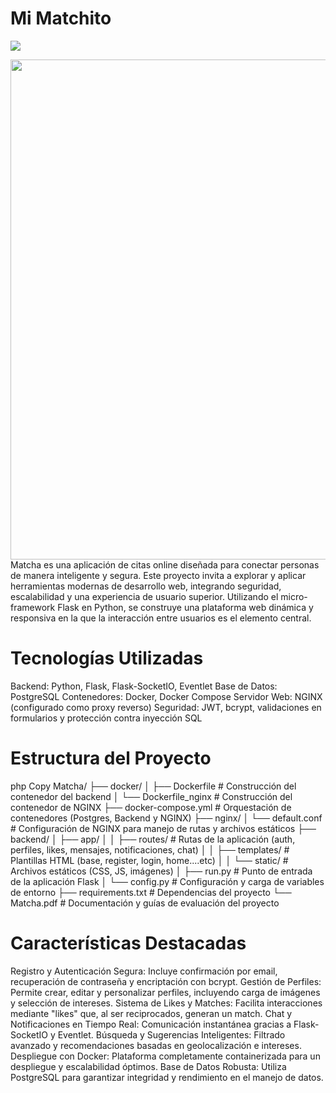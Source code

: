# Mi Matchito

<p align="left">
  <img src="[https://github.com/beatriangu/Matchito/blob/main/home.png)"/>
</p>


<img width="800" alt="" src="(https://github.com/beatriangu/Matchito/blob/main/home.png)" />
Matcha es una aplicación de citas online diseñada para conectar personas de manera inteligente y segura. Este proyecto invita a explorar y aplicar herramientas modernas de desarrollo web, integrando seguridad, escalabilidad y una experiencia de usuario superior. Utilizando el micro-framework Flask en Python, se construye una plataforma web dinámica y responsiva en la que la interacción entre usuarios es el elemento central.

# Tecnologías Utilizadas
Backend: Python, Flask, Flask-SocketIO, Eventlet
Base de Datos: PostgreSQL
Contenedores: Docker, Docker Compose
Servidor Web: NGINX (configurado como proxy reverso)
Seguridad: JWT, bcrypt, validaciones en formularios y protección contra inyección SQL

# Estructura del Proyecto
php
Copy
Matcha/
├── docker/
│   ├── Dockerfile            # Construcción del contenedor del backend
│   └── Dockerfile_nginx      # Construcción del contenedor de NGINX
├── docker-compose.yml        # Orquestación de contenedores (Postgres, Backend y NGINX)
├── nginx/
│   └── default.conf          # Configuración de NGINX para manejo de rutas y archivos estáticos
├── backend/
│   ├── app/
│   │   ├── routes/           # Rutas de la aplicación (auth, perfiles, likes, mensajes, notificaciones, chat)
│   │   ├── templates/        # Plantillas HTML (base, register, login, home....etc)
│   │   └── static/           # Archivos estáticos (CSS, JS, imágenes)
│   ├── run.py                # Punto de entrada de la aplicación Flask
│   └── config.py             # Configuración y carga de variables de entorno
├── requirements.txt          # Dependencias del proyecto
└── Matcha.pdf                # Documentación y guías de evaluación del proyecto

# Características Destacadas

Registro y Autenticación Segura: Incluye confirmación por email, recuperación de contraseña y encriptación con bcrypt.
Gestión de Perfiles: Permite crear, editar y personalizar perfiles, incluyendo carga de imágenes y selección de intereses.
Sistema de Likes y Matches: Facilita interacciones mediante "likes" que, al ser reciprocados, generan un match.
Chat y Notificaciones en Tiempo Real: Comunicación instantánea gracias a Flask-SocketIO y Eventlet.
Búsqueda y Sugerencias Inteligentes: Filtrado avanzado y recomendaciones basadas en geolocalización e intereses.
Despliegue con Docker: Plataforma completamente containerizada para un despliegue y escalabilidad óptimos.
Base de Datos Robusta: Utiliza PostgreSQL para garantizar integridad y rendimiento en el manejo de datos.


